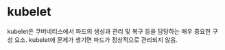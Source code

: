 # kubelet
kubelet은 쿠버네티스에서 파드의 생성과 관리 및 복구 등을 담당하는 매우 중요한 구성 요소. kubelet에 문제가 생기면 파드가 정상적으로 관리되지 않음.